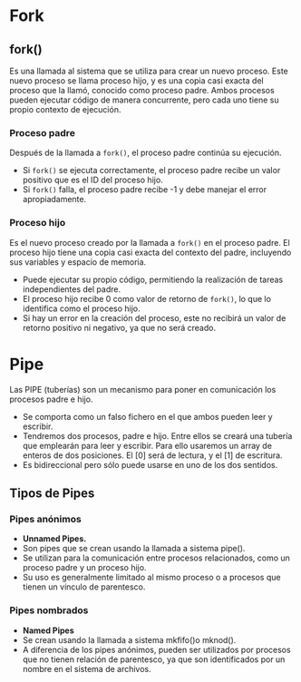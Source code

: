 # Fork

## fork()
Es una llamada al sistema que se utiliza para crear un nuevo proceso. Este nuevo proceso se llama proceso hijo, y es una copia casi exacta del proceso que la llamó, conocido como proceso padre.
Ambos procesos pueden ejecutar código de manera concurrente, pero cada uno tiene su propio contexto de ejecución.

### Proceso padre
Después de la llamada a `fork()`, el proceso padre continúa su ejecución.
  - Si `fork()` se ejecuta correctamente, el proceso padre recibe un valor positivo que es el ID del proceso hijo.
  - Si `fork()` falla, el proceso padre recibe -1 y debe manejar el error apropiadamente.

### Proceso hijo
Es el nuevo proceso creado por la llamada a `fork()` en el proceso padre.
El proceso hijo tiene una copia casi exacta del contexto del padre, incluyendo sus variables y espacio de memoria.
  - Puede ejecutar su propio código, permitiendo la realización de tareas independientes del padre.
  - El proceso hijo recibe 0 como valor de retorno de `fork()`, lo que lo identifica como el proceso hijo.
  - Si hay un error en la creación del proceso, este no recibirá un valor de retorno positivo ni negativo, ya que no será creado.

# Pipe 
Las PIPE (tuberías) son un mecanismo para poner en comunicación los procesos padre e hijo.

- Se comporta como un falso fichero en el que ambos pueden leer y escribir.
- Tendremos dos procesos, padre e hijo. Entre ellos se creará una tubería que emplearán para leer y escribir.
Para ello usaremos un array de enteros de dos posiciones. El [0] será de lectura, y el [1] de escritura.
- Es bidireccional pero sólo puede usarse en uno de los dos sentidos.

## Tipos de Pipes

### Pipes anónimos

- **Unnamed Pipes.**
- Son pipes que se crean usando la llamada a sistema pipe().
- Se utilizan para la comunicación entre procesos relacionados, como un proceso padre y un proceso hijo.
- Su uso es generalmente limitado al mismo proceso o a procesos que tienen un vínculo de parentesco.

### Pipes nombrados
- **Named Pipes**
- Se crean usando la llamada a sistema mkfifo()o mknod().
- A diferencia de los pipes anónimos, pueden ser utilizados por procesos que no tienen relación de parentesco, ya que son identificados por un nombre en el sistema de archivos.

